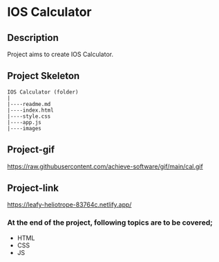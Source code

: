 # IOS Calculator
## Description
Project aims to create IOS Calculator.
## Project Skeleton
```
IOS Calculator (folder)
|
|----readme.md
|----index.html
|----style.css
|----app.js		
|----images
```
## Project-gif
https://raw.githubusercontent.com/achieve-software/gif/main/cal.gif
## Project-link
https://leafy-heliotrope-83764c.netlify.app/
### At the end of the project, following topics are to be covered;
- HTML
- CSS
- JS
